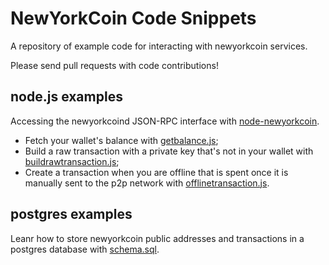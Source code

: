 # NewYorkCoin Code Snippets

A repository of example code for interacting with newyorkcoin services. 

Please send pull requests with code contributions!


## node.js examples
Accessing the newyorkcoind JSON-RPC interface with [node-newyorkcoin](https://github.com/NewYorkCoinNYC/Node-NewYorkCoin).

 - Fetch your wallet's balance with [getbalance.js](nodejs/getbalance.js);
 - Build a raw transaction with a private key that's not in your wallet with [buildrawtransaction.js](nodejs/buildrawtransaction.js);
 - Create a transaction when you are offline that is spent once it is manually sent to the p2p network with [offlinetransaction.js](nodejs/offlinetransaction.js).

## postgres examples
Leanr how to store newyorkcoin public addresses and transactions in a postgres database with [schema.sql](postgres/schema.sql).
